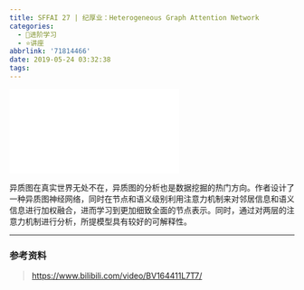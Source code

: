 ```yaml
---
title: SFFAI 27 | 纪厚业：Heterogeneous Graph Attention Network
categories:
  - 🌙进阶学习
  - ⭐讲座
abbrlink: '71814466'
date: 2019-05-24 03:32:38
tags:
---
```


<iframe src="//player.bilibili.com/player.html?aid=53418944&bvid=BV164411L7T7&cid=93455067&p=1" scrolling="no" border="0" frameborder="no" framespacing="0" allowfullscreen="true"> </iframe>

异质图在真实世界无处不在，异质图的分析也是数据挖掘的热门方向。作者设计了一种异质图神经网络，同时在节点和语义级别利用注意力机制来对邻居信息和语义信息进行加权融合，进而学习到更加细致全面的节点表示。同时，通过对两层的注意力机制进行分析，所提模型具有较好的可解释性。

<!--more-->

***

### 参考资料

> <https://www.bilibili.com/video/BV164411L7T7/>
